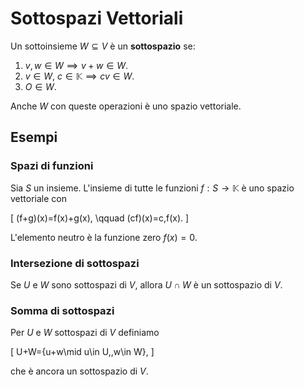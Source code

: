 # Sottospazi Vettoriali

Un sottoinsieme $W \subseteq V$ è un **sottospazio** se:

1. $v,w\in W \implies v+w \in W$.
2. $v\in W$, $c\in\mathbb{K} \implies cv\in W$.
3. $O \in W$.

Anche $W$ con queste operazioni è uno spazio vettoriale.

## Esempi

### Spazi di funzioni

Sia $S$ un insieme. L'insieme di tutte le funzioni $f:S\to\mathbb{K}$ è uno spazio vettoriale con

\[
(f+g)(x)=f(x)+g(x), \qquad (cf)(x)=c\,f(x).
\]

L'elemento neutro è la funzione zero $f(x)=0$.

### Intersezione di sottospazi

Se $U$ e $W$ sono sottospazi di $V$, allora $U\cap W$ è un sottospazio di $V$.

### Somma di sottospazi

Per $U$ e $W$ sottospazi di $V$ definiamo

\[
U+W=\{u+w\mid u\in U,\,w\in W\},
\]

che è ancora un sottospazio di $V$.
